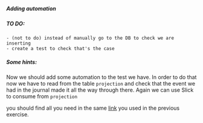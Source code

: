 ##### Adding automation

##### TO DO:
    - (not to do) instead of manually go to the DB to check we are inserting
    - create a test to check that's the case

##### Some hints:

Now we should add some automation to the test we have. In order to do that now we have to read from the table `projection`
and check that the event we had in the journal made it all the way through there. Again we can use Slick to consume from `projection` 

you should find all you need in the same [link](https://doc.akka.io/docs/alpakka/current/slick.html) you used in the previous exercise.


